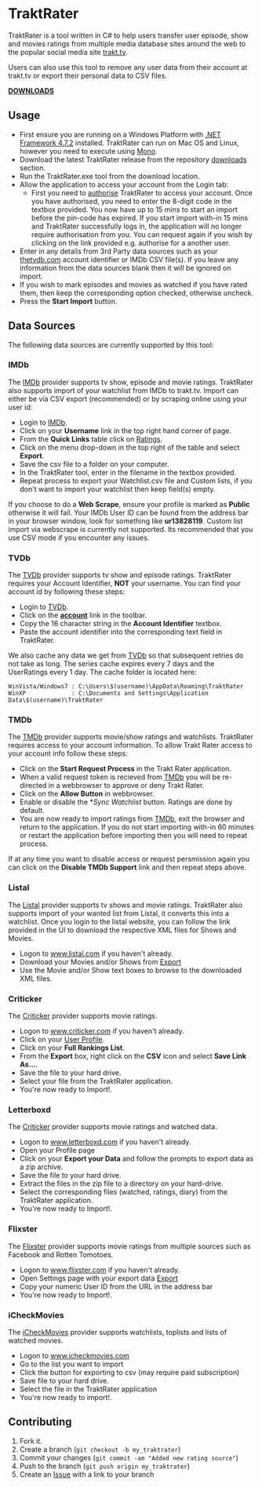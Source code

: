 TraktRater
==========

TraktRater is a tool written in C# to help users transfer user episode, show and movies ratings from multiple media database sites around the web to the popular social media site [trakt.tv](http://trakt.tv).

Users can also use this tool to remove any user data from their account at trakt.tv or export their personal data to CSV files.

[**DOWNLOADS**](https://github.com/damienhaynes/TraktRater/releases)

Usage
-----

 * First ensure you are running on a Windows Platform with [.NET Framework 4.7.2](https://dotnet.microsoft.com/download/dotnet-framework/net472) installed. TraktRater can run on Mac OS and Linux, however you need to execute using [Mono](https://www.mono-project.com/download/stable/).
 * Download the latest TraktRater release from the repository [downloads](https://github.com/damienhaynes/TraktRater/releases) section.
 * Run the TraktRater.exe tool from the download location.
 * Allow the application to access your account from the Login tab:    
    * First you need to [authorise](http://trakt.tv/pin/365) TraktRater to access your account. Once you have authorised, you need to enter the 8-digit code in the textbox provided. You now have up to 15 mins to start an import before the pin-code has expired. If you start import with-in 15 mins and TraktRater successfully logs in, the application will no longer require authorisation from you. You can request again if you wish by clicking on the link provided e.g. authorise for a another user.
 * Enter in any details from 3rd Party data sources such as your [thetvdb.com](http://thetvdb.com) account identifier or IMDb CSV file(s). If you leave any information from the data sources blank then it will be ignored on import.
 * If you wish to mark episodes and movies as watched if you have rated them, then keep the corresponding option checked, otherwise uncheck.
 * Press the **Start Import** button.

Data Sources
------------
The following data sources are currently supported by this tool:

### IMDb ###
The [IMDb](http://imdb.com) provider supports tv show, episode and movie ratings. TraktRater also supports import of your watchlist from IMDb to trakt.tv. Import can either be via CSV export (recommended) or by scraping online using your user id:

 * Login to [IMDb](http://imdb.com).
 * Click on your **Username** link in the top right hand corner of page.
 * From the **Quick Links** table click on [Ratings](http://www.imdb.com/list/ratings).
 * Click on the menu drop-down in the top right of the table and select **Export**.
 * Save the csv file to a folder on your computer.
 * In the TraktRater tool, enter in the filename in the textbox provided.
 * Repeat process to export your Watchlist.csv file and Custom lists, if you don't want to import your watchlist then keep field(s) empty.

If you choose to do a **Web Scrape**, ensure your profile is marked as **Public** otherwise it will fail. Your IMDb User ID can be found from the address bar in your browser window, look for something like **ur13828119**. Custom list import via webscrape is currently not supported. Its recommended that you use CSV mode if you encounter any issues.
 
### TVDb ###
The [TVDb](http://thetvdb.com) provider supports tv show and episode ratings. TraktRater requires your Account Identifier, **NOT** your username. You can find your account id by following these steps:

 * Login to [TVDb](http://thetvdb.com).
 * Click on the [**account**](http://thetvdb.com/?tab=userinfo) link in the toolbar.
 * Copy the 16 character string in the **Account Identifier** textbox.
 * Paste the account identifier into the corresponding text field in TraktRater.
 
We also cache any data we get from [TVDb](http://thetvdb.com) so that subsequent retries do not take as long. The series cache expires every 7 days and the UserRatings every 1 day. The cache folder is located here:

    WinVista/Windows7 : C:\Users\$(username)\AppData\Roaming\TraktRater
    WinXP             : C:\Documents and Settings\Application Data\$(username)\TraktRater

### TMDb ###
The [TMDb](http://themoviedb.org) provider supports movie/show ratings and watchlists. TraktRater requires access to your account information. To allow Trakt Rater access to your account info follow these steps:

 * Click on the **Start Request Process** in the Trakt Rater application.
 * When a valid request token is recieved from [TMDb](http://themoviedb.org) you will be re-directed in a webbrowser to approve or deny Trakt Rater.
 * Click on the **Allow Button** in webbrowser.
 * Enable or disable the **Sync Watchlist* button. Ratings are done by default.
 * You are now ready to import ratings from [TMDb](http://themoviedb.org), exit the browser and return to the application. If you do not start importing with-in 60 minutes or restart the application before importing then you will need to repeat process.
 
If at any time you want to disable access or request persmission again you can click on the **Disable TMDb Support** link and then repeat steps above. 
 
### Listal ###
The [Listal](http://www.listal.com) provider supports tv shows and movie ratings. TraktRater also supports import of your wanted list from Listal, it converts this into a watchlist. Once you login to the listal website, you can follow the link provided in the UI to download the respective XML files for Shows and Movies.

 * Logon to www.listal.com if you haven't already.
 * Download your Movies and/or Shows from [Export](http://www.listal.com/user/export)
 * Use the Movie and/or Show text boxes to browse to the downloaded XML files.
 
### Criticker ###
The [Criticker](http://www.criticker.com) provider supports movie ratings.

 * Logon to www.criticker.com if you haven't already.
 * Click on your [User Profile](http://www.criticker.com/profile/).
 * Click on your **Full Rankings List**.
 * From the **Export** box, right click on the **CSV** icon and select **Save Link As...**.
 * Save the file to your hard drive.
 * Select your file from the TraktRater application.
 * You're now ready to Import!.
 
 
### Letterboxd ###
The [Criticker](http://www.letterboxd.com) provider supports movie ratings and watched data.

 * Logon to www.letterboxd.com if you haven't already.
 * Open your Profile page
 * Click on your **Export your Data** and follow the prompts to export data as a zip archive.
 * Save the file to your hard drive.
 * Extract the files in the zip file to a directory on your hard-drive.
 * Select the corresponding files (watched, ratings, diary) from the TraktRater application.
 * You're now ready to Import!.
 
### Flixster ###
The [Flixster](http://www.flixster.com) provider supports movie ratings from multiple sources such as Facebook and Rotten Tomotoes.

 * Logon to www.flixster.com if you haven't already.
 * Open Settings page with your export data [Export](http://letterboxd.com/settings/data/)
 * Copy your numeric User ID from the URL in the address bar
 * You're now ready to Import!.

 ### iCheckMovies ###
 The [iCheckMovies](http://www.movies.com) provider supports watchlists, toplists and lists of watched movies.

 * Logon to www.icheckmovies.com
 * Go to the list you want to import
 * Click the button for exporting to csv (may require paid subscription)
 * Save file to your hard drive.
 * Select the file in the TraktRater application
 * You're now ready to import!.
 
Contributing
------------

1. Fork it.
2. Create a branch (`git checkout -b my_traktrater`)
3. Commit your changes (`git commit -am "Added new rating source"`)
4. Push to the branch (`git push origin my_traktrater`)
5. Create an [Issue][1] with a link to your branch

[1]: https://github.com/damienhaynes/TraktRater/issues
